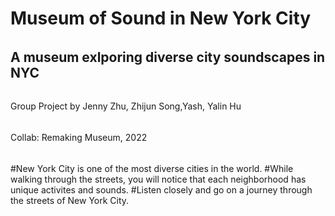 # Museum of Sound in New York City

###### 
## A museum exlporing diverse city soundscapes in NYC
###### 
Group Project by Jenny Zhu, Zhijun Song,Yash, Yalin Hu
###### 
Collab: Remaking Museum, 2022
######

 #New York City is one of the most diverse cities in the world. 
#While walking through the streets, you will notice that each neighborhood has unique activites and sounds. 
 #Listen closely and go on a journey through the streets of New York City. 
